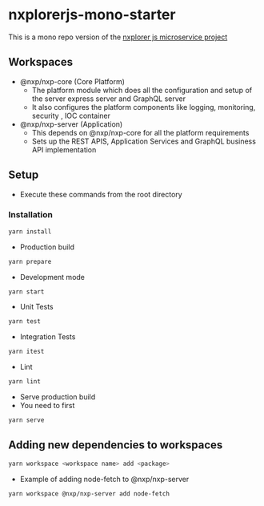 # nxplorerjs-mono-starter

This is a mono repo version of the [nxplorer js microservice project](https://github.com/ERS-HCL/nxplorerjs-microservice-starter)

## Workspaces

- @nxp/nxp-core (Core Platform)
  - The platform module which does all the configuration and setup of the server express server and GraphQL server
  - It also configures the platform components like logging, monitoring, security , IOC container
- @nxp/nxp-server (Application)
  - This depends on @nxp/nxp-core for all the platform requirements
  - Sets up the REST APIS, Application Services and GraphQL business API implementation

## Setup

- Execute these commands from the root directory

### Installation

```bash
yarn install
```

- Production build

```bash
yarn prepare
```

- Development mode

```bash
yarn start
```

- Unit Tests

```bash
yarn test
```

- Integration Tests

```bash
yarn itest
```

- Lint

```bash
yarn lint
```

- Serve production build
- You need to first

```bash
yarn serve
```

## Adding new dependencies to workspaces

```bash
yarn workspace <workspace name> add <package>
```

- Example of adding node-fetch to @nxp/nxp-server

```bash
yarn workspace @nxp/nxp-server add node-fetch
```

